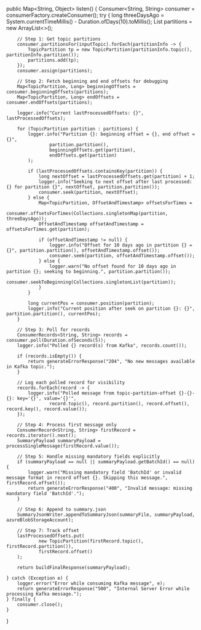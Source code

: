 public Map<String, Object> listen() {
    Consumer<String, String> consumer = consumerFactory.createConsumer();
    try {
        long threeDaysAgo = System.currentTimeMillis() - Duration.ofDays(10).toMillis();
        List<TopicPartition> partitions = new ArrayList<>();

        // Step 1: Get topic partitions
        consumer.partitionsFor(inputTopic).forEach(partitionInfo -> {
            TopicPartition tp = new TopicPartition(partitionInfo.topic(), partitionInfo.partition());
            partitions.add(tp);
        });
        consumer.assign(partitions);

        // Step 2: Fetch beginning and end offsets for debugging
        Map<TopicPartition, Long> beginningOffsets = consumer.beginningOffsets(partitions);
        Map<TopicPartition, Long> endOffsets = consumer.endOffsets(partitions);

        logger.info("Current lastProcessedOffsets: {}", lastProcessedOffsets);

        for (TopicPartition partition : partitions) {
            logger.info("Partition {}: beginning offset = {}, end offset = {}",
                    partition.partition(),
                    beginningOffsets.get(partition),
                    endOffsets.get(partition)
            );

            if (lastProcessedOffsets.containsKey(partition)) {
                long nextOffset = lastProcessedOffsets.get(partition) + 1;
                logger.info("Seeking to next offset after last processed: {} for partition {}", nextOffset, partition.partition());
                consumer.seek(partition, nextOffset);
            } else {
                Map<TopicPartition, OffsetAndTimestamp> offsetsForTimes =
                        consumer.offsetsForTimes(Collections.singletonMap(partition, threeDaysAgo));
                OffsetAndTimestamp offsetAndTimestamp = offsetsForTimes.get(partition);

                if (offsetAndTimestamp != null) {
                    logger.info("Offset for 10 days ago in partition {} = {}", partition.partition(), offsetAndTimestamp.offset());
                    consumer.seek(partition, offsetAndTimestamp.offset());
                } else {
                    logger.warn("No offset found for 10 days ago in partition {}; seeking to beginning.", partition.partition());
                    consumer.seekToBeginning(Collections.singletonList(partition));
                }
            }

            long currentPos = consumer.position(partition);
            logger.info("Current position after seek on partition {}: {}", partition.partition(), currentPos);
        }

        // Step 3: Poll for records
        ConsumerRecords<String, String> records = consumer.poll(Duration.ofSeconds(5));
        logger.info("Polled {} record(s) from Kafka", records.count());

        if (records.isEmpty()) {
            return generateErrorResponse("204", "No new messages available in Kafka topic.");
        }

        // Log each polled record for visibility
        records.forEach(record -> {
            logger.info("Polled message from topic-partition-offset {}-{}-{}: key='{}', value='{}'",
                    record.topic(), record.partition(), record.offset(), record.key(), record.value());
        });

        // Step 4: Process first message only
        ConsumerRecord<String, String> firstRecord = records.iterator().next();
        SummaryPayload summaryPayload = processSingleMessage(firstRecord.value());

        // Step 5: Handle missing mandatory fields explicitly
        if (summaryPayload == null || summaryPayload.getBatchId() == null) {
            logger.warn("Missing mandatory field 'BatchId' or invalid message format in record offset {}. Skipping this message.", firstRecord.offset());
            return generateErrorResponse("400", "Invalid message: missing mandatory field 'BatchId'.");
        }

        // Step 6: Append to summary.json
        SummaryJsonWriter.appendToSummaryJson(summaryFile, summaryPayload, azureBlobStorageAccount);

        // Step 7: Track offset
        lastProcessedOffsets.put(
                new TopicPartition(firstRecord.topic(), firstRecord.partition()),
                firstRecord.offset()
        );

        return buildFinalResponse(summaryPayload);

    } catch (Exception e) {
        logger.error("Error while consuming Kafka message", e);
        return generateErrorResponse("500", "Internal Server Error while processing Kafka message.");
    } finally {
        consumer.close();
    }
}
